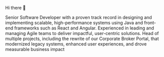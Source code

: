 Hi there 👋

Senior Software Developer with a proven track record in designing and implementing scalable, high-performance systems
using Java and front-end frameworks such as React and Angular. Experienced in leading and managing Agile teams to
deliver impactful, user-centric solutions. Head of multiple projects, including the rewrite of our Corporate Broker Portal,
that modernized legacy systems, enhanced user experiences, and drove measurable business impact

